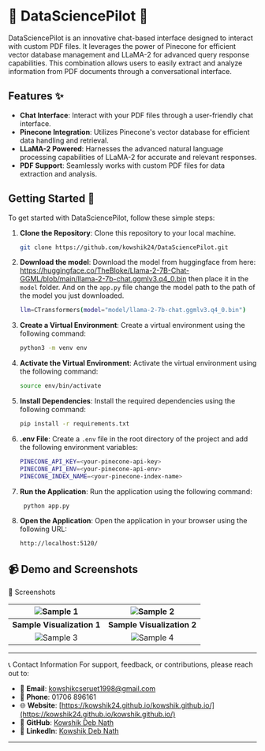# 🤖 DataSciencePilot 🚀

DataSciencePilot is an innovative chat-based interface designed to interact with custom PDF files. It leverages the power of Pinecone for efficient vector database management and LLaMA-2 for advanced query response capabilities. This combination allows users to easily extract and analyze information from PDF documents through a conversational interface.

## Features ✨

- **Chat Interface**: Interact with your PDF files through a user-friendly chat interface.
- **Pinecone Integration**: Utilizes Pinecone's vector database for efficient data handling and retrieval.
- **LLaMA-2 Powered**: Harnesses the advanced natural language processing capabilities of LLaMA-2 for accurate and relevant responses.
- **PDF Support**: Seamlessly works with custom PDF files for data extraction and analysis.

## Getting Started 🚀

To get started with DataSciencePilot, follow these simple steps:

1. **Clone the Repository**: Clone this repository to your local machine.
   ```bash
   git clone https://github.com/kowshik24/DataSciencePilot.git

2. **Download the model**: Download the model from huggingface from here: https://huggingface.co/TheBloke/Llama-2-7B-Chat-GGML/blob/main/llama-2-7b-chat.ggmlv3.q4_0.bin then place it in the `model` folder. And on the `app.py` file change the model path to the path of the model you just downloaded.
   ```bash
   llm=CTransformers(model="model/llama-2-7b-chat.ggmlv3.q4_0.bin")
   ```

3. **Create a Virtual Environment**: Create a virtual environment using the following command:
   ```bash
   python3 -m venv env
   ```
4. **Activate the Virtual Environment**: Activate the virtual environment using the following command:
   ```bash
   source env/bin/activate
   ```
5. **Install Dependencies**: Install the required dependencies using the following command:
   ```bash
   pip install -r requirements.txt
   ```
6. **.env File**: Create a `.env` file in the root directory of the project and add the following environment variables:
   ```bash
   PINECONE_API_KEY=<your-pinecone-api-key>
   PINECONE_API_ENV=<your-pinecone-api-env>
   PINECONE_INDEX_NAME=<your-pinecone-index-name>
   ```
7. **Run the Application**: Run the application using the following command:
   ```bash
    python app.py
    ```
8. **Open the Application**: Open the application in your browser using the following URL:
    ```bash
    http://localhost:5120/
    ```

📹 Demo and Screenshots
---
📸 Screenshots

| ![Sample 1](images/test_1.png) | ![Sample 2](images/test_2.png) |
|:--------------------------------:|:--------------------------------:|
|     **Sample Visualization 1**   |     **Sample Visualization 2**   |
| ![Sample 3](images/test_3.png) | ![Sample 4](images/4.png) |


---
📞 Contact Information
For support, feedback, or contributions, please reach out to:

- 📧 **Email**: [kowshikcseruet1998@gmail.com](mailto:kowshikcseruet1998@gmail.com)
- 📱 **Phone**: 01706 896161
- 🌐 **Website**: [https://kowshik24.github.io/kowshik.github.io/](https://kowshik24.github.io/kowshik.github.io/)
- 🚀 **GitHub**: [Kowshik Deb Nath](https://github.com/kowshik24)
- 🤝 **LinkedIn**: [Kowshik Deb Nath](https://www.linkedin.com/in/kowshik-deb-nath-7a0a3a1a0/)
---